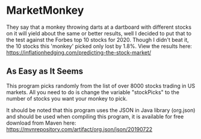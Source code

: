 # MarketMonkey
They say that a monkey throwing darts at a dartboard with different stocks on it will yield about the same or better results, well I decided to put that to the test against the Forbes top 10 stocks for 2020. Though I didn't beat it, the 10 stocks this 'monkey' picked only lost by 1.8%. View the results here: https://inflationhedging.com/predicting-the-stock-market/

## As Easy as It Seems
This program picks randomly from the list of over 8000 stocks trading in US markets. All you need to do is change the variable "stockPicks" to the number of stocks you want your monkey to pick.

It should be noted that this program uses the JSON in Java library (org.json) and should be used when compiling this program, it is available for free download from Maven here: https://mvnrepository.com/artifact/org.json/json/20190722
